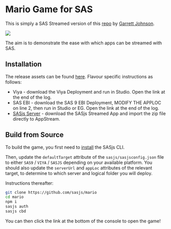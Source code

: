 # Mario Game for SAS

This is simply a SAS Streamed version of this [repo](https://github.com/reruns/mario) by [Garrett Johnson](https://www.linkedin.com/in/garretttjohnson/).

![](https://sasjs.io/img/mario.png)

The aim is to demonstrate the ease with which apps can be streamed with SAS.

## Installation
The release assets can be found [here](https://github.com/sasjs/mario/releases).  Flavour specific instructions as follows:

* Viya - download the Viya Deployment and run in Studio.  Open the link at the end of the log.
* SAS EBI - download the SAS 9 EBI Deployment, MODIFY THE APPLOC on line 2, then run in Studio or EG.  Open the link at the end of the log.
* [SASjs Server](https://server.sasjs.io) - download the SASjs Streamed App and import the zip file directly to AppStream.

## Build from Source
To build the game, you first need to [install](https://cli.sasjs.io/installation) the SASjs CLI.

Then, update the `defaultTarget` attribute of the `sasjs/sasjsconfig.json` file to either `SAS9` / `VIYA` / `SASJS` depending on your available platform.  You should also update the `serverUrl` and `appLoc` attributes of the relevant target, to determine to which server and logical folder you will deploy.

Instructions thereafter:

```bash
git clone https://github.com/sasjs/mario
cd mario
npm i
sasjs auth
sasjs cbd
```

You can then click the link at the bottom of the console to open the game!




